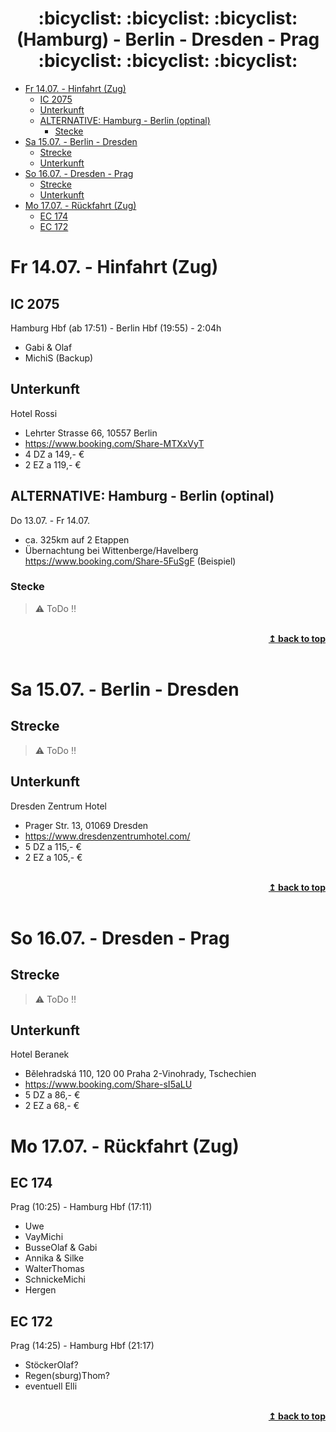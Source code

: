 <div align="center">
<h1><a name="top"></a> :bicyclist: :bicyclist: :bicyclist: (Hamburg) - Berlin - Dresden - Prag :bicyclist: :bicyclist: :bicyclist: </h1>
</div>

- [Fr 14.07. - Hinfahrt (Zug)](#fr-1407---hinfahrt-zug)
  - [IC 2075](#ic-2075)
  - [Unterkunft](#unterkunft)
  - [ALTERNATIVE: Hamburg - Berlin (optinal)](#alternative-hamburg---berlin-optinal)
    - [Stecke](#stecke)
- [Sa 15.07. - Berlin - Dresden](#sa-1507---berlin---dresden)
  - [Strecke](#strecke)
  - [Unterkunft](#unterkunft-1)
- [So 16.07. - Dresden - Prag](#so-1607---dresden---prag)
  - [Strecke](#strecke-1)
  - [Unterkunft](#unterkunft-2)
- [Mo 17.07. - Rückfahrt (Zug)](#mo-1707---rückfahrt-zug)
  - [EC 174](#ec-174)
  - [EC 172](#ec-172)

# Fr 14.07. - Hinfahrt (Zug)

## IC 2075
Hamburg Hbf (ab 17:51) - Berlin Hbf (19:55) - 2:04h
- Gabi & Olaf
- MichiS (Backup)

## Unterkunft
Hotel Rossi
- Lehrter Strasse 66, 10557 Berlin
- https://www.booking.com/Share-MTXxVyT
- 4 DZ a 149,- €
- 2 EZ a 119,- €

## ALTERNATIVE: Hamburg - Berlin (optinal)
Do 13.07. - Fr 14.07.
- ca. 325km auf 2 Etappen
- Übernachtung bei Wittenberge/Havelberg \
https://www.booking.com/Share-5FuSgF (Beispiel)

### Stecke
> :warning: ToDo :bangbang:

<br/>
<div align="right">
    <b><a href="#top">↥ back to top</a></b>
</div>
<br/>

# Sa 15.07. - Berlin - Dresden

## Strecke
> :warning: ToDo :bangbang:

## Unterkunft
Dresden Zentrum Hotel
- Prager Str. 13, 01069 Dresden  
- https://www.dresdenzentrumhotel.com/
- 5 DZ a 115,- €  
- 2 EZ a 105,- €

<br/>
<div align="right">
    <b><a href="#top">↥ back to top</a></b>
</div>
<br/>

# So 16.07. - Dresden - Prag

## Strecke
> :warning: ToDo :bangbang:

## Unterkunft
Hotel Beranek
- Bělehradská 110, 120 00 Praha 2-Vinohrady, Tschechien
- https://www.booking.com/Share-sI5aLU
- 5 DZ a 86,- €
- 2 EZ a 68,- €

# Mo 17.07. - Rückfahrt (Zug)

## EC 174 
Prag (10:25) - Hamburg Hbf (17:11)
- Uwe
- VayMichi
- BusseOlaf & Gabi
- Annika & Silke
- WalterThomas
- SchnickeMichi
- Hergen

## EC 172
Prag (14:25) - Hamburg Hbf (21:17)
- StöckerOlaf?
- Regen(sburg)Thom?
- eventuell Elli

<br/>
<div align="right">
    <b><a href="#top">↥ back to top</a></b>
</div>
<br/>